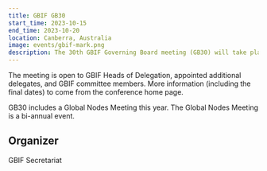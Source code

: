 ```yaml
---
title: GBIF GB30
start_time: 2023-10-15
end_time: 2023-10-20
location: Canberra, Australia
image: events/gbif-mark.png
description: The 30th GBIF Governing Board meeting (GB30) will take place in Canberra, Australia.
---
```


The meeting is open to GBIF Heads of Delegation, appointed additional delegates, and GBIF committee members. More information (including the final dates) to come from the conference home page.

GB30 includes a Global Nodes Meeting this year. The Global Nodes Meeting is a bi-annual event.

## Organizer
GBIF Secretariat
